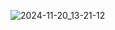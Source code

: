 ![2024-11-20_13-21-12](https://github.com/user-attachments/assets/c9b34ea6-cc10-46da-9350-186822667c5a)
